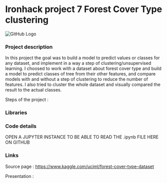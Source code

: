 # Ironhack project 7 Forest Cover Type clustering

![GitHub Logo]()

### Project description

In this project the goal was to build a model to predict values or classes for any dataset, and implement in a way a step of clustering/unsupervised learning. I choosed to work with a dataset about forest cover type and build a model to predict classes of tree from their other features, and compare models with and without a step of clustering to reduce the number of features. I also tried to cluster the whole dataset and visually compared the result to the actual classes.

Steps of the project :


### Libraries



### Code details

OPEN A JUPYTER INSTANCE TO BE ABLE TO READ THE .ipynb FILE HERE ON GITHUB



### Links

Source page : https://www.kaggle.com/uciml/forest-cover-type-dataset

Presentation : 

